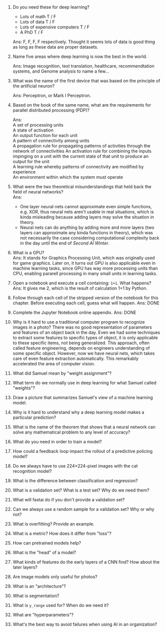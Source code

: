 1. Do you need these for deep learning?  

   - Lots of math T / F
   - Lots of data T / F
   - Lots of expensive computers T / F
   - A PhD T / F  

   Ans: F, F, F, F respectively. Thought it seems lots of data is good thing as long as these data are proper datasets.
   
1. Name five areas where deep learning is now the best in the world.  

   Ans: Image recognition, text translation, healthcare, recommendtation systems, and Genome analysis to name a few...

1. What was the name of the first device that was based on the principle of the artificial neuron?  
   
   Ans: Perceptron, or Mark I Perceptron.

1. Based on the book of the same name, what are the requirements for parallel distributed processing (PDP)?
   
   Ans:  
   A set of processing units  
   A state of activation  
   An output function for each unit  
   A pattern of connectivity among units  
   A propagation rule for propagating patterns of activities through the network of connectivities
   An activation rule for combining the inputs impinging on a unit with the current state of that unit to produce an output for the unit  
   A learning rule whereby patterns of connectivity are modified by experience  
   An environment within which the system must operate  


1. What were the two theoretical misunderstandings that held back the field of neural networks?  
   Ans:  
   - One layer neural nets cannot approximate even simple functions, e.g. XOR, thus neural nets aren't usable in real situations, which is kinda misleading because adding layers may solve the situation in theory.    
   - Neural nets can do anything by adding more and more layers (two layers can approximate any kinda functions in theory), which was not necessarily the case considering computational complexity back in the day until the end of *Second AI Winter*.  

1. What is a GPU?  
   Ans:
   It stands for Graphics Processing Unit, which was originally used for game graphics. Later on, it turns out GPU is also applicable even in machine learning tasks, since GPU has way more processing units than CPU, enabling pararell processing in many small units in learning tasks.

1. Open a notebook and execute a cell containing: `1+1`. What happens?
   Ans: It gives me 2, which is the result of calculation 1+1 by Python.  

1. Follow through each cell of the stripped version of the notebook for this chapter. Before executing each cell, guess what will happen.
   Ans: DONE
1. Complete the Jupyter Notebook online appendix.
   Ans: DONE  
1. Why is it hard to use a traditional computer program to recognize images in a photo?
   There was no good representation of parameters and features of an object back in the day. Even we had some techniques to extract some features to specific types of object, it is only applicable to these specific items, not being generalized. This approach,  often called feature engineering, depends on engineers understanding of some specific object. However, now we have neural nets, which takes care of even feature extraction automatically. This remarkably accelerated the area of computer vision.

1. What did Samuel mean by "weight assignment"?
1. What term do we normally use in deep learning for what Samuel called "weights"?
1. Draw a picture that summarizes Samuel's view of a machine learning model.
1. Why is it hard to understand why a deep learning model makes a particular prediction?
1. What is the name of the theorem that shows that a neural network can solve any mathematical problem to any level of accuracy?
1. What do you need in order to train a model?
1. How could a feedback loop impact the rollout of a predictive policing model?
1. Do we always have to use 224×224-pixel images with the cat recognition model?
1. What is the difference between classification and regression?
1. What is a validation set? What is a test set? Why do we need them?
1. What will fastai do if you don't provide a validation set?
1. Can we always use a random sample for a validation set? Why or why not?
1. What is overfitting? Provide an example.
1. What is a metric? How does it differ from "loss"?
1. How can pretrained models help?
1. What is the "head" of a model?
1. What kinds of features do the early layers of a CNN find? How about the later layers?
1. Are image models only useful for photos?
1. What is an "architecture"?
1. What is segmentation?
1. What is `y_range` used for? When do we need it?
1. What are "hyperparameters"?
1. What's the best way to avoid failures when using AI in an organization?